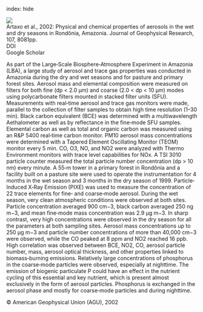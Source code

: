 index: hide

<div class="Citation">
    <div class="Citation-thumb CitationThumb-linked"  data-href="https://doi.org/10.1029/2001jd000666">
      <img src="https://static.claimspace.cloud/climate-study-static/refs/thumbs/7/Artaxo_et_al_2002-thumb.png" />
    </div>

  <div class="Citation-body">
    <div class="Citation-text">Artaxo et al., 2002: Physical and chemical properties of aerosols in the wet and dry seasons in Rondônia, Amazonia. <span class="Article-journal">Journal of Geophysical Research, </span><span class="Article-volume">107, </span>8081pp.</div>
    <div class="Citation-links">
      <div class="CitationLink" data-href="https://doi.org/10.1029/2001jd000666">
        <div class="CitationLink-icon CitationLink-Doi"></div>
        <div class="CitationLink-text">DOI</div>
      </div>
      <div class="CitationLink" data-href="https://scholar.google.com/scholar?q=10.1029/2001jd000666">
        <div class="CitationLink-icon CitationLink-Scholar"></div>
        <div class="CitationLink-text">Google Scholar</div>
      </div>
    </div>
  </div>
</div>

As part of the Large‐Scale Biosphere‐Atmosphere Experiment in Amazonia (LBA), a large study of aerosol and trace gas properties was conducted in Amazonia during the dry and wet seasons and for pasture and primary forest sites. Aerosol mass and elemental composition were measured on filters for both fine (dp < 2.0 μm) and coarse (2.0 < dp < 10 μm) modes using polycarbonate filters mounted in stacked filter units (SFU). Measurements with real‐time aerosol and trace gas monitors were made, parallel to the collection of filter samples to obtain high time resolution (1–30 min). Black carbon equivalent (BCE) was determined with a multiwavelength Aethalometer as well as by reflectance in the fine‐mode SFU samples. Elemental carbon as well as total and organic carbon was measured using an R&P 5400 real‐time carbon monitor. PM10 aerosol mass concentrations were determined with a Tapered Element Oscillating Monitor (TEOM) monitor every 5 min. CO, O3, NO, and NO2 were analyzed with Thermo Environment monitors with trace level capabilities for NOx. A TSI 3010 particle counter measured the total particle number concentration (dp > 10 nm) every minute. A 55‐m tower in a primary forest in Rondônia and a facility built on a pasture site were used to operate the instrumentation for 4 months in the wet season and 3 months in the dry season of 1999. Particle‐Induced X‐Ray Emission (PIXE) was used to measure the concentration of 22 trace elements for fine‐ and coarse‐mode aerosol. During the wet season, very clean atmospheric conditions were observed at both sites. Particle concentration averaged 900 cm−3, black carbon averaged 250 ng m−3, and mean fine‐mode mass concentration was 2.9 μg m−3. In sharp contrast, very high concentrations were observed in the dry season for all the parameters at both sampling sites. Aerosol mass concentrations up to 250 μg m−3 and particle number concentrations of more than 40,000 cm−3 were observed, while the CO peaked at 8 ppm and NO2 reached 16 ppb. High correlation was observed between BCE, NO2, CO, aerosol particle number, mass, aerosol optical thickness, and other properties linked to biomass‐burning emissions. Relatively large concentrations of phosphorus in the coarse‐mode particles were observed, especially at nighttime. The emission of biogenic particulate P could have an effect in the nutrient cycling of this essential and key nutrient, which is present almost exclusively in the form of aerosol particles. Phosphorus is exchanged in the aerosol phase and mostly for coarse‐mode particles and during nighttime.

<div class="Citation-copy">
&copy; American Geophysical Union (AGU), 2002
</div>